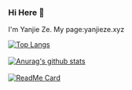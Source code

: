 ### Hi Here 👋

I'm Yanjie Ze.
My page:yanjieze.xyz
</br>

[![Top Langs](https://github-readme-stats.vercel.app/api/top-langs/?username=YanjieZe&layout=compact)](https://github.com/anuraghazra/github-readme-stats)
</br>
</br>
[![Anurag's github stats](https://github-readme-stats.vercel.app/api?username=YanjieZe&show_icons=true&theme=buefy)](https://github.com/anuraghazra/github-readme-stats)
</br>
</br>
[![ReadMe Card](https://github-readme-stats.vercel.app/api/pin/?username=YanjieZe&repo=StatisticalLearningMethod&theme=buefy)](https://github.com/anuraghazra/github-readme-stats)

